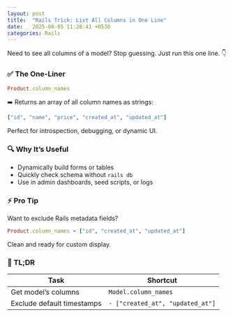 ```yaml
---
layout: post
title:  "Rails Trick: List All Columns in One Line"
date:   2025-08-05 11:28:41 +0530
categories: Rails
---
```


Need to see all columns of a model?
Stop guessing. Just run this one line. 👇

### ✅ The One-Liner

```ruby
Product.column_names
````

➡️ Returns an array of all column names as strings:

```ruby
["id", "name", "price", "created_at", "updated_at"]
```

Perfect for introspection, debugging, or dynamic UI.

### 🔍 Why It’s Useful

* Dynamically build forms or tables
* Quickly check schema without `rails db`
* Use in admin dashboards, seed scripts, or logs

### ⚡ Pro Tip

Want to exclude Rails metadata fields?

```ruby
Product.column_names - ["id", "created_at", "updated_at"]
```

Clean and ready for custom display.

### 🧾 TL;DR

| Task                       | Shortcut                         |
| -------------------------- | -------------------------------- |
| Get model’s columns        | `Model.column_names`             |
| Exclude default timestamps | `- ["created_at", "updated_at"]` |
